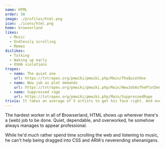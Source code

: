 ```yaml
---
name: HTML
order: 50
image: ./profiles/html.png
icon: ./icons/html.png
home: browserland
likes:
  - Music
  - Endlessly scrolling
  - Memes
dislikes:
  - Talking
  - Waking up early
  - OSHA violations
tropes:
  - name: The quiet one
    url: https://tvtropes.org/pmwiki/pmwiki.php/Main/TheQuietOne
  - name: New job as plot demands
    url: https://tvtropes.org/pmwiki/pmwiki.php/Main/NewJobAsThePlotDemands
  - name: Suppressed rage
    url: https://tvtropes.org/pmwiki/pmwiki.php/Main/SuppressedRage
trivia: It takes an average of 5 artists to get his face right. And even then, they might accidentally lose his headphones.
---
```


The hardest worker in all of Browserland, HTML shows up wherever there's a (web) job to be done. Quiet, dependable, and overworked, he somehow always manages to appear professional.

While he'd much rather spend time scrolling the web and listening to music, he can't help being dragged into CSS and ARIA's neverending shenanigans.

